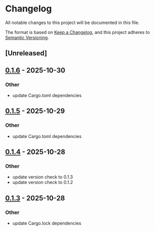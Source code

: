 # Changelog

All notable changes to this project will be documented in this file.

The format is based on [Keep a Changelog](https://keepachangelog.com/en/1.0.0/),
and this project adheres to [Semantic Versioning](https://semver.org/spec/v2.0.0.html).

## [Unreleased]

## [0.1.6](https://github.com/onsails/ccsync/compare/ccsync-v0.1.5...ccsync-v0.1.6) - 2025-10-30

### Other

- update Cargo.toml dependencies

## [0.1.5](https://github.com/onsails/ccsync/compare/ccsync-v0.1.4...ccsync-v0.1.5) - 2025-10-29

### Other

- update Cargo.toml dependencies

## [0.1.4](https://github.com/onsails/ccsync/compare/ccsync-v0.1.3...ccsync-v0.1.4) - 2025-10-28

### Other

- update version check to 0.1.3
- update version check to 0.1.2

## [0.1.3](https://github.com/onsails/ccsync/compare/ccsync-v0.1.2...ccsync-v0.1.3) - 2025-10-28

### Other

- update Cargo.lock dependencies
